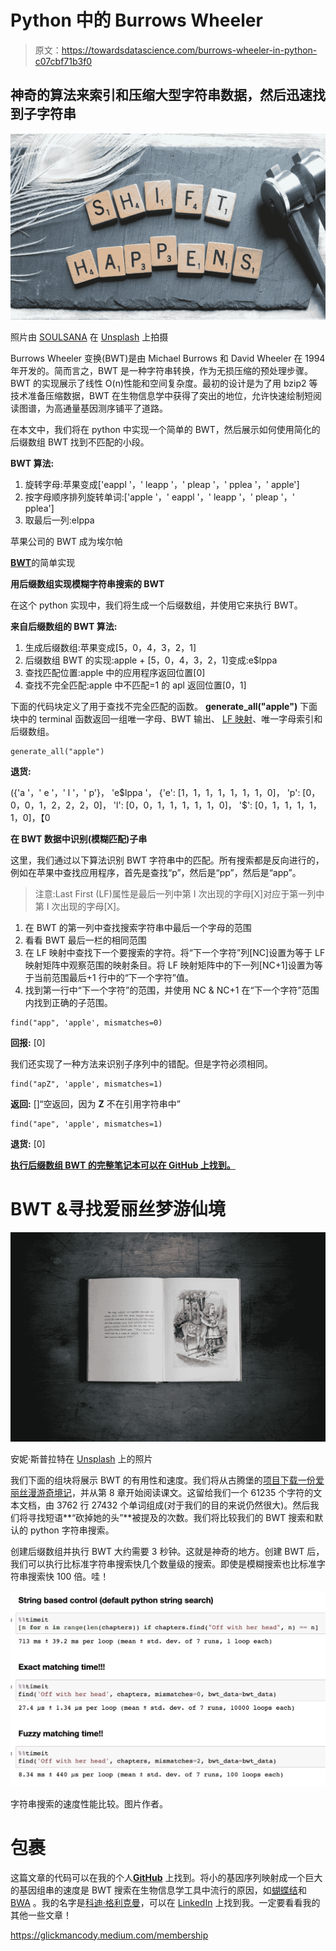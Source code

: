 # Python 中的 Burrows Wheeler

> 原文：<https://towardsdatascience.com/burrows-wheeler-in-python-c07cbf71b3f0>

## 神奇的算法来索引和压缩大型字符串数据，然后迅速找到子字符串

![](img/0c9988a6bd30b339ef0fdadd47d1d2d9.png)

照片由 [SOULSANA](https://unsplash.com/@soulsana?utm_source=medium&utm_medium=referral) 在 [Unsplash](https://unsplash.com?utm_source=medium&utm_medium=referral) 上拍摄

Burrows Wheeler 变换(BWT)是由 Michael Burrows 和 David Wheeler 在 1994 年开发的。简而言之，BWT 是一种字符串转换，作为无损压缩的预处理步骤。BWT 的实现展示了线性 O(n)性能和空间复杂度。最初的设计是为了用 bzip2 等技术准备压缩数据，BWT 在生物信息学中获得了突出的地位，允许快速绘制短阅读图谱，为高通量基因测序铺平了道路。

在本文中，我们将在 python 中实现一个简单的 BWT，然后展示如何使用简化的后缀数组 BWT 找到不匹配的小段。

**BWT 算法:**

1.  旋转字母:苹果变成['eappl '，' leapp '，' pleap '，' pplea '，' apple']
2.  按字母顺序排列旋转单词:['apple '，' eappl '，' leapp '，' pleap '，' pplea']
3.  取最后一列:elppa

苹果公司的 BWT 成为埃尔帕

[**BWT**](https://gist.github.com/glickmac/0f5bcd0a76d4913f7fbab1d46ac8d026)的简单实现

**用后缀数组实现模糊字符串搜索的 BWT**

在这个 python 实现中，我们将生成一个后缀数组，并使用它来执行 BWT。

**来自后缀数组的 BWT 算法:**

1.  生成后缀数组:苹果变成[5，0，4，3，2，1]
2.  后缀数组 BWT 的实现:apple + [5，0，4，3，2，1]变成:e$lppa
3.  查找匹配位置:apple 中的应用程序返回位置[0]
4.  查找不完全匹配:apple 中不匹配=1 的 apl 返回位置[0，1]

下面的代码块定义了用于查找不完全匹配的函数。 **generate_all("apple")** 下面块中的 terminal 函数返回一组唯一字母、BWT 输出、 [LF 映射](https://www.cs.cmu.edu/~ckingsf/bioinfo-lectures/bwt.pdf#:~:text=BWT%28unabashable%29%20LF%20Mapping%20%E2%88%91%20BWTSearch%28aba%29%20Start%20from%20the,b%20in%20the%20%EF%AC%81rst%20row%20of%20the%20range.)、唯一字母索引和后缀数组。

```
generate_all("apple")
```

**退货:**

({'a '，' e '，' l '，' p'}，
'e$lppa '，
{'e': [1，1，1，1，1，1，1，0]，
'p': [0，0，0，1，2，2，2，0]，
'l': [0，0，1，1，1，1，1，0]，
'$': [0，1，1，1，1，1，0]，【0

**在 BWT 数据中识别(模糊匹配)子串**

这里，我们通过以下算法识别 BWT 字符串中的匹配。所有搜索都是反向进行的，例如在苹果中查找应用程序，首先是查找“p”，然后是“pp”，然后是“app”。

> 注意:Last First (LF)属性是最后一列中第 I 次出现的字母[X]对应于第一列中第 I 次出现的字母[X]。

1.  在 BWT 的第一列中查找搜索字符串中最后一个字母的范围
2.  看看 BWT 最后一栏的相同范围
3.  在 LF 映射中查找下一个要搜索的字符。将“下一个字符”列[NC]设置为等于 LF 映射矩阵中观察范围的映射条目。将 LF 映射矩阵中的下一列[NC+1]设置为等于当前范围最后+1 行中的“下一个字符”值。
4.  找到第一行中“下一个字符”的范围，并使用 NC & NC+1 在“下一个字符”范围内找到正确的子范围。

```
find("app", 'apple', mismatches=0)
```

**回报:** [0]

我们还实现了一种方法来识别子序列中的错配。但是字符必须相同。

```
find("apZ", 'apple', mismatches=1)
```

**返回:** []“空返回，因为 **Z** 不在引用字符串中”

```
find("ape", 'apple', mismatches=1)
```

**退货:** [0]

[**执行后缀数组 BWT 的完整笔记本可以在 GitHub 上找到。**](https://github.com/glickmac/Burrows_Wheeler_in_Python)

# BWT &寻找爱丽丝梦游仙境

![](img/132105fdc760e169bd9a0b87484f8a4b.png)

安妮·斯普拉特在 [Unsplash](https://unsplash.com?utm_source=medium&utm_medium=referral) 上的照片

我们下面的组块将展示 BWT 的有用性和速度。我们将从古腾堡的[项目下载一份](https://www.gutenberg.org/ebooks/11)[爱丽丝漫游奇境记](https://www.gutenberg.org/files/11/11-0.txt)，并从第 8 章开始阅读课文。这留给我们一个 61235 个字符的文本文档，由 3762 行 27432 个单词组成(对于我们的目的来说仍然很大)。然后我们将寻找短语**“砍掉她的头”**被提及的次数。我们将比较我们的 BWT 搜索和默认的 python 字符串搜索。

创建后缀数组并执行 BWT 大约需要 3 秒钟。这就是神奇的地方。创建 BWT 后，我们可以执行比标准字符串搜索快几个数量级的搜索。即使是模糊搜索也比标准字符串搜索快 100 倍。哇！

![](img/3a1442f5352751ccb11e20f2241e55db.png)

字符串搜索的速度性能比较。图片作者。

# 包裹

这篇文章的代码可以在我的个人[**GitHub**](https://github.com/glickmac/Burrows_Wheeler_in_Python) 上找到。将小的基因序列映射成一个巨大的基因组串的速度是 BWT 搜索在生物信息学工具中流行的原因，如[蝴蝶结](https://genomebiology.biomedcentral.com/articles/10.1186/gb-2009-10-3-r25#:~:text=Abstract%20Bowtie%20is%20an%20ultrafast%2C%20memory-efficient%20alignment%20program,with%20a%20memory%20footprint%20of%20approximately%201.3%20gigabytes.)和 [BWA](https://www.ncbi.nlm.nih.gov/pmc/articles/PMC2705234/) 。我的名字是[科迪·格利克曼](https://codyglickman.com/)，可以在 [LinkedIn](https://www.linkedin.com/in/codyglickman/) 上找到我。一定要看看我的其他一些文章！

<https://glickmancody.medium.com/membership>  </data-augmentation-in-medical-images-95c774e6eaae>  </building-a-beautiful-static-webpage-using-github-f0f92c6e1f02>  </pfam-database-filtering-using-python-164c3131c897> 